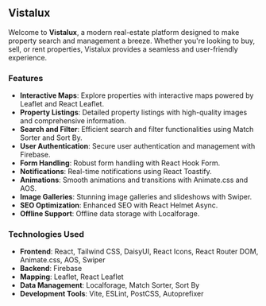 

## Vistalux

Welcome to **Vistalux**, a modern real-estate platform designed to make property search and management a breeze. Whether you're looking to buy, sell, or rent properties, Vistalux provides a seamless and user-friendly experience.

### Features

- **Interactive Maps**: Explore properties with interactive maps powered by Leaflet and React Leaflet.
- **Property Listings**: Detailed property listings with high-quality images and comprehensive information.
- **Search and Filter**: Efficient search and filter functionalities using Match Sorter and Sort By.
- **User Authentication**: Secure user authentication and management with Firebase.
- **Form Handling**: Robust form handling with React Hook Form.
- **Notifications**: Real-time notifications using React Toastify.
- **Animations**: Smooth animations and transitions with Animate.css and AOS.
- **Image Galleries**: Stunning image galleries and slideshows with Swiper.
- **SEO Optimization**: Enhanced SEO with React Helmet Async.
- **Offline Support**: Offline data storage with Localforage.

### Technologies Used

- **Frontend**: React, Tailwind CSS, DaisyUI, React Icons, React Router DOM, Animate.css, AOS, Swiper
- **Backend**: Firebase
- **Mapping**: Leaflet, React Leaflet
- **Data Management**: Localforage, Match Sorter, Sort By
- **Development Tools**: Vite, ESLint, PostCSS, Autoprefixer

